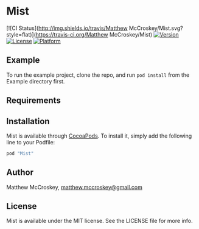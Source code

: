 # Mist

[![CI Status](http://img.shields.io/travis/Matthew McCroskey/Mist.svg?style=flat)](https://travis-ci.org/Matthew McCroskey/Mist)
[![Version](https://img.shields.io/cocoapods/v/Mist.svg?style=flat)](http://cocoapods.org/pods/Mist)
[![License](https://img.shields.io/cocoapods/l/Mist.svg?style=flat)](http://cocoapods.org/pods/Mist)
[![Platform](https://img.shields.io/cocoapods/p/Mist.svg?style=flat)](http://cocoapods.org/pods/Mist)

## Example

To run the example project, clone the repo, and run `pod install` from the Example directory first.

## Requirements

## Installation

Mist is available through [CocoaPods](http://cocoapods.org). To install
it, simply add the following line to your Podfile:

```ruby
pod "Mist"
```

## Author

Matthew McCroskey, matthew.mccroskey@gmail.com

## License

Mist is available under the MIT license. See the LICENSE file for more info.
